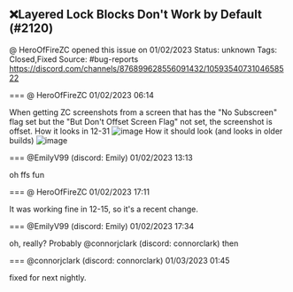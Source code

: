 ## ❌Layered Lock Blocks Don't Work by Default (#2120)
@ HeroOfFireZC opened this issue on 01/02/2023
Status: unknown
Tags: Closed,Fixed
Source: #bug-reports https://discord.com/channels/876899628556091432/1059354073104658522


=== @ HeroOfFireZC 01/02/2023 06:14

When getting ZC screenshots from a screen that has the "No Subscreen" flag set but the "But Don't Offset Screen Flag" not set, the screenshot is offset.
How it looks in 12-31
![image](https://cdn.discordapp.com/attachments/1059354073104658522/1059354200171098123/zc_screen00001.png?ex=65e566fb&is=65d2f1fb&hm=ec932e8cd5c4f496e86dc08ca32d7a33286083540f413e4fdca4c1f91a953185&)
How it should look (and looks in older builds)
![image](https://cdn.discordapp.com/attachments/1059354073104658522/1059354335294783488/zc_screen00021.png?ex=65e5671b&is=65d2f21b&hm=2fae71692a31f9ff0fe98784fae089402dbff830e05f581538ef98e7d7b9a176&)

=== @EmilyV99 (discord: Emily) 01/02/2023 13:13

oh ffs fun

=== @ HeroOfFireZC 01/02/2023 17:11

It was working fine in 12-15, so it's a recent change.

=== @EmilyV99 (discord: Emily) 01/02/2023 17:34

oh, really? Probably @connorjclark (discord: connorclark) then

=== @connorjclark (discord: connorclark) 01/03/2023 01:45

fixed for next nightly.
